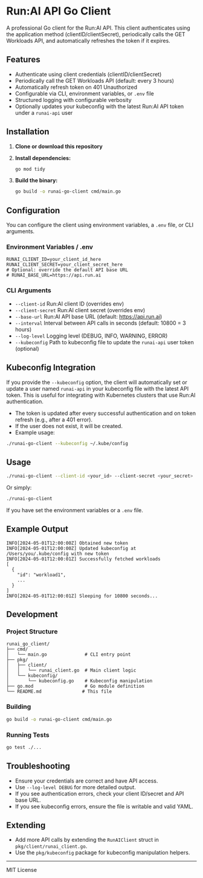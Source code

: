 # Run:AI API Go Client

A professional Go client for the Run:AI API. This client authenticates using the application method (clientID/clientSecret), periodically calls the GET Workloads API, and automatically refreshes the token if it expires.

## Features
- Authenticate using client credentials (clientID/clientSecret)
- Periodically call the GET Workloads API (default: every 3 hours)
- Automatically refresh token on 401 Unauthorized
- Configurable via CLI, environment variables, or `.env` file
- Structured logging with configurable verbosity
- Optionally updates your kubeconfig with the latest Run:AI API token under a `runai-api` user

## Installation

1. **Clone or download this repository**

2. **Install dependencies:**

   ```bash
   go mod tidy
   ```

3. **Build the binary:**

   ```bash
   go build -o runai-go-client cmd/main.go
   ```

## Configuration

You can configure the client using environment variables, a `.env` file, or CLI arguments.

### Environment Variables / .env

```
RUNAI_CLIENT_ID=your_client_id_here
RUNAI_CLIENT_SECRET=your_client_secret_here
# Optional: override the default API base URL
# RUNAI_BASE_URL=https://api.run.ai
```

### CLI Arguments

- `--client-id`         Run:AI client ID (overrides env)
- `--client-secret`     Run:AI client secret (overrides env)
- `--base-url`          Run:AI API base URL (default: https://api.run.ai)
- `--interval`          Interval between API calls in seconds (default: 10800 = 3 hours)
- `--log-level`         Logging level (DEBUG, INFO, WARNING, ERROR)
- `--kubeconfig`        Path to kubeconfig file to update the `runai-api` user token (optional)

## Kubeconfig Integration

If you provide the `--kubeconfig` option, the client will automatically set or update a user named `runai-api` in your kubeconfig file with the latest API token. This is useful for integrating with Kubernetes clusters that use Run:AI authentication.

- The token is updated after every successful authentication and on token refresh (e.g., after a 401 error).
- If the user does not exist, it will be created.
- Example usage:

```bash
./runai-go-client --kubeconfig ~/.kube/config
```

## Usage

```bash
./runai-go-client --client-id <your_id> --client-secret <your_secret>
```

Or simply:

```bash
./runai-go-client
```

If you have set the environment variables or a `.env` file.

## Example Output

```
INFO[2024-05-01T12:00:00Z] Obtained new token
INFO[2024-05-01T12:00:00Z] Updated kubeconfig at /Users/you/.kube/config with new token
INFO[2024-05-01T12:00:01Z] Successfully fetched workloads
[
  {
    "id": "workload1",
    ...
  }
]
INFO[2024-05-01T12:00:01Z] Sleeping for 10800 seconds...
```

## Development

### Project Structure

```
runai_go_client/
├── cmd/
│   └── main.go              # CLI entry point
├── pkg/
│   ├── client/
│   │   └── runai_client.go  # Main client logic
│   └── kubeconfig/
│       └── kubeconfig.go    # Kubeconfig manipulation
├── go.mod                   # Go module definition
└── README.md               # This file
```

### Building

```bash
go build -o runai-go-client cmd/main.go
```

### Running Tests

```bash
go test ./...
```

## Troubleshooting
- Ensure your credentials are correct and have API access.
- Use `--log-level DEBUG` for more detailed output.
- If you see authentication errors, check your client ID/secret and API base URL.
- If you see kubeconfig errors, ensure the file is writable and valid YAML.

## Extending
- Add more API calls by extending the `RunAIClient` struct in `pkg/client/runai_client.go`.
- Use the `pkg/kubeconfig` package for kubeconfig manipulation helpers.

---
MIT License 